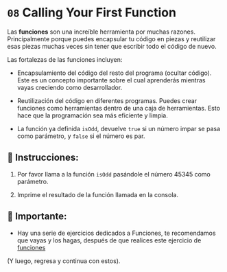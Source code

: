 # `08` Calling Your First Function

Las **funciones** son una increíble herramienta por muchas razones. Principalmente porque puedes encapsular tu código en piezas y reutilizar esas piezas muchas veces sin tener que escribir todo el código de nuevo. 

Las fortalezas de las funciones incluyen:

- Encapsulamiento del código del resto del programa (ocultar código). Este es un concepto importante sobre el cual aprenderás mientras vayas creciendo como desarrollador.

- Reutilización del código en diferentes programas. Puedes crear funciones como herramientas dentro de una caja de herramientas. Esto hace que la programación sea más eficiente y limpia.

- La función ya definida `isOdd`, devuelve `true` si un número impar se pasa como parámetro, y `false` si el número es par. 

## 📝  Instrucciones:

1. Por favor llama a la función `isOdd` pasándole el número 45345 como parámetro.

2. Imprime el resultado de la función llamada en la consola.

## 🔎 Importante: 

+ Hay una serie de ejercicios dedicados a Funciones, te recomendamos que vayas y los hagas, después de que realices este ejercicio de [funciones](https://github.com/4GeeksAcademy/javascript-functions-exercises-tutorial)

(Y luego, regresa y continua con estos).
